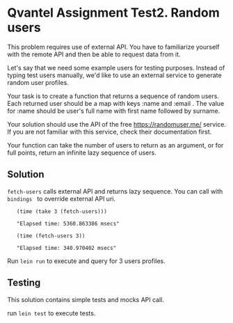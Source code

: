 # Qvantel Assignment Test2. Random users

This problem requires use of external API. You have to familiarize yourself with the remote API and then be able to request data from it.

Let's say that we need some example users for testing purposes. Instead of typing test users 
manually, we'd like to use an external service to generate random user profiles.

Your task is to create a function that returns a sequence of random users. Each returned user should be a map with keys :name and :email . The value for :name should be user's full name with first name followed by surname.

Your solution should use the API of the free https://randomuser.me/ service. If you are not familiar with this service, check their documentation first.

Your function can take the number of users to return as an argument, or for full points, return an infinite lazy sequence of users. 

## Solution

`fetch-users` calls external API and returns lazy sequence. You can call with `bindings ` to override external API uri.


       (time (take 3 (fetch-users)))

       "Elapsed time: 5360.863386 msecs"

       (time (fetch-users 3))

       "Elapsed time: 340.970402 msecs"


Run `lein run` to execute and query for 3 users profiles. 

## Testing 

 This solution contains simple tests and mocks API call.

 run `lein test` to execute tests.
